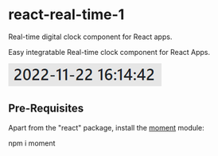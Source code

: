 # react-real-time-1
Real-time digital clock component for React apps.

Easy integratable Real-time clock component for React Apps.

<img src="https://github.com/jayknayak/react-real-time-1/blob/main/img/RealTime.PNG" alt="Real-time Clock" />

## Pre-Requisites
Apart from the "react" package, install the [moment](https://www.npmjs.com/package/moment) module:

npm i moment
